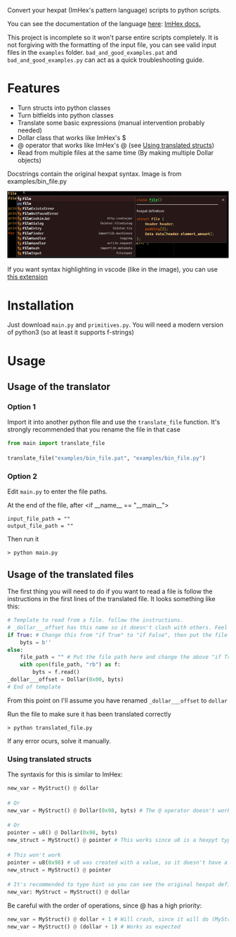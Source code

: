 Convert your hexpat (ImHex's pattern language) scripts to python scripts.

You can see the documentation of the language [here](https://imhex.werwolv.net/docs/): [ImHex docs.](https://imhex.werwolv.net/docs/)

This project is incomplete so it won't parse entire scripts completely. It is not forgiving with the formatting of the input file, you can see valid input files in the `examples` folder. `bad_and_good_examples.pat` and `bad_and_good_examples.py` can act as a quick troubleshooting guide.

# Features
* Turn structs into python classes
* Turn bitfields into python classes
* Translate some basic expressions (manual intervention probably needed)
* Dollar class that works like ImHex's $
* @ operator that works like ImHex's @ (see [Using translated structs](#using-translated-structs))
* Read from multiple files at the same time (By making multiple Dollar objects)

Docstrings contain the original hexpat syntax. Image is from examples/bin_file.py

![Demostration of docstring in vscode with syntax highlighting](resources/HoverFile.png)

If you want syntax highlighting in vscode (like in the image), you can use [this extension](https://github.com/Calcoph/vscode-hexpat)

# Installation
Just download `main.py` and `primitives.py`. You will need a modern version of python3 (so at least it supports f-strings)

# Usage
## Usage of the translator
### Option 1
Import it into another python file and use the `translate_file` function. It's strongly recommended that you rename the file in that case
```python
from main import translate_file

translate_file("examples/bin_file.pat", "examples/bin_file.py")
```
### Option 2
Edit `main.py` to enter the file paths.

At the end of the file, after <if \_\_name\_\_ == "\_\_main\_\_">
```
input_file_path = ""
output_file_path = ""
```
Then run it
```console
> python main.py
```

## Usage of the translated files
The first thing you will need to do if you want to read a file is follow the instructions in the first lines of the translated file. It looks something like this:
```python
# Template to read from a file. follow the instructions.
# _dollar___offset has this name so it doesn't clash with others. Feel free to rename it. 
if True: # Change this from "if True" to "if False", then put the file path below.
    byts = b''
else:
    file_path = "" # Put the file path here and change the above "if True" to "if False".
    with open(file_path, "rb") as f:
        byts = f.read()
_dollar___offset = Dollar(0x00, byts)
# End of template
```

From this point on I'll assume you have renamed `_dollar___offset` to `dollar`

Run the file to make sure it has been translated correctly
```terminal
> python translated_file.py
```
If any error ocurs, solve it manually.

### Using translated structs
The syntaxis for this is similar to ImHex:
```python
new_var = MyStruct() @ dollar

# Or
new_var = MyStruct() @ Dollar(0x98, byts) # The @ operator doesn't work on python's ints, so you have to convert it to a Dollar

# Or
pointer = u8() @ Dollar(0x98, byts)
new_struct = MyStruct() @ pointer # This works since u8 is a hexpyt type that was created with a @ operator

# This won't work
pointer = u8(0x98) # u8 was created with a value, so it doesn't have a reference to "byts"
new_struct = MyStruct() @ pointer

# It's recommended to type hint so you can see the original hexpat definition by hovering over the type hint (on most IDEs/text editors)
new_var: MyStruct = MyStruct() @ dollar
```

Be careful with the order of operations, since @ has a high priority:
```python
new_var = MyStruct() @ dollar + 1 # Will crash, since it will do (MyStruct() @ dollar) + 1
new_var = MyStruct() @ (dollar + 1) # Works as expected
```
